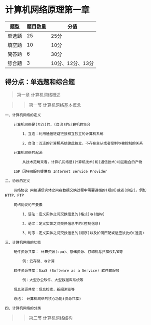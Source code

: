 # 计算机网络原理第一章
| 题型 | 题目数量 | 分值
| ---- | ---- | ----
| 单选题 | 25 | 25分|
| 填空题 | 10 | 10分|
| 简答题 | 6 | 30分|
| 综合题 | 3 | 10分、12分、13分 |

## 得分点：单选题和综合题

> 第一章 计算机网络概述

>> 第一节 计算机网络基本概念

    一、计算机网络的定义
    
        计算机网络是(互连)的、(自治)的计算机的集合
        
            1、互连：利用通信链路链接相互独立的计算机系统
            
            2、自治：互连的计算机系统彼此独立，不存在主从或者控制与被控制的关系
        
        计算机网络的起源

            从技术范畴来看，计算机网络是(计算机技术)和(通信技术)相互融合的产物

        ISP 因特网服务提供商 Internet Service Provider

    二、协议的定义

        网络协议 网络通信实体之间在数据交换过程中需要遵循的(规则)或者(约定)。例如 HTTP、FTP

        网络协议的三要素

            1、语法：定义实体之间交换信息的(格式)与(结构)

            2、语义：定义实体之间交换信息中的(控制信息)
            
            3、时序：定义实体之间交换信息的(顺序)以及如何匹配或适应彼此的(速度)

    三、计算机网络的功能

        硬件资源共享： 计算资源(cpu)、存储资源、打印机与扫描仪I/O等
            
            例：云存储、与计算

        软件资源共享：SaaS (Software as a Service) 软件即服务

            例：大型办公软件、大型数据库系统等

        信息资源共享：信息检索，新闻浏览等

        总结： 计算机网络的核心功能(资源共享)

    四、计算机网络的分类

>> 第二节 计算机网络结构
